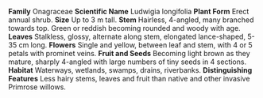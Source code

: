  **Family** Onagraceae **Scientific Name** Ludwigia longifolia **Plant Form** Erect annual shrub. **Size** Up to 3 m tall. **Stem** Hairless, 4-angled, many branched towards top. Green or reddish becoming rounded and woody with age. **Leaves** Stalkless, glossy, alternate along stem, elongated lance-shaped, 5-35 cm long. **Flowers** Single and yellow, between leaf and stem, with 4 or 5 petals with prominet veins. **Fruit and Seeds** Becoming light brown as they mature, sharply 4-angled with large numbers of tiny seeds in 4 sections. **Habitat** Waterways, wetlands, swamps, drains, riverbanks. **Distinguishing Features** Less hairy stems, leaves and fruit than native and other invasive Primrose willows.